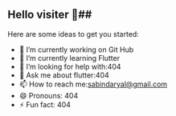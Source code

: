 ## Hello visiter 👋##

Here are some ideas to get you started:

- 🔭 I’m currently working on Git Hub
- 🌱 I’m currently learning Flutter
- 🤔 I’m looking for help with:404
- 💬 Ask me about flutter:404
- 📫 How to reach me:sabindaryal@gmail.com
- 😄 Pronouns: 404
- ⚡ Fun fact: 404

